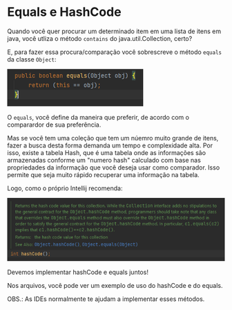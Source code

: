 # Equals e HashCode

Quando você quer procurar um determinado item em uma lista de itens em java, você utliza o método `contains` do java.util.Collection, certo?


E, para fazer essa procura/comparação você sobrescreve o método `equals` da classe `Object`: 

![](equals.PNG)  

O `equals`, você define da maneira que preferir, de acordo com o comparardor de sua preferência.

Mas se você tem uma coleção que tem um núemro muito grande de itens, fazer a busca desta forma demanda um tempo e complexidade alta.
Por isso, existe a tabela Hash, que é uma tabela onde as informações são armazenadas conforme um "numero hash" calculado com base nas propriedades da informação que você deseja usar como comparador.
Isso permite que seja muito rápido recuperar uma informação na tabela.


Logo, como o próprio Intellij recomenda:

![](hashcode.png)  

Devemos implementar hashCode e equals juntos!


Nos arquivos, você pode ver um exemplo de uso do hashCode e do equals. 

OBS.: As IDEs normalmente te ajudam a implementar esses métodos.
